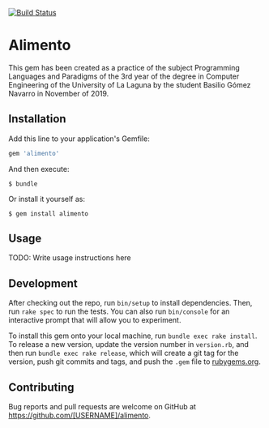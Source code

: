 [![Build Status](https://travis-ci.com/alu0101049151/tdd_copia_alu0101049151.svg?branch=master)](https://travis-ci.com/alu0101049151/tdd_copia_alu0101049151)

# Alimento
This gem has been created as a practice of the subject Programming Languages and
Paradigms of the 3rd year of the degree in Computer Engineering of the University
of La Laguna by the student Basilio Gómez Navarro in November of 2019.

## Installation

Add this line to your application's Gemfile:

```ruby
gem 'alimento'
```

And then execute:

    $ bundle

Or install it yourself as:

    $ gem install alimento

## Usage

TODO: Write usage instructions here

## Development

After checking out the repo, run `bin/setup` to install dependencies. Then, run `rake spec` to run the tests. You can also run `bin/console` for an interactive prompt that will allow you to experiment.

To install this gem onto your local machine, run `bundle exec rake install`. To release a new version, update the version number in `version.rb`, and then run `bundle exec rake release`, which will create a git tag for the version, push git commits and tags, and push the `.gem` file to [rubygems.org](https://rubygems.org).

## Contributing

Bug reports and pull requests are welcome on GitHub at https://github.com/[USERNAME]/alimento.
